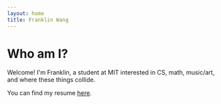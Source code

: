 ```yaml
---
layout: home
title: Franklin Wang
---
```


# Who am I?
Welcome! I'm Franklin, a student at MIT interested in CS, math, music/art, and where these things collide. 

You can find my resume [here](Resume.pdf).
